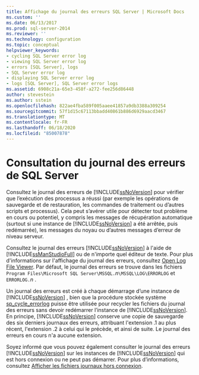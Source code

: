 ```yaml
---
title: Affichage du journal des erreurs SQL Server | Microsoft Docs
ms.custom: ''
ms.date: 06/13/2017
ms.prod: sql-server-2014
ms.reviewer: ''
ms.technology: configuration
ms.topic: conceptual
helpviewer_keywords:
- cycling SQL Server error log
- viewing SQL Server error log
- errors [SQL Server], logs
- SQL Server error log
- displaying SQL Server error log
- logs [SQL Server], SQL Server error logs
ms.assetid: 6908c21a-65e3-458f-a272-fee256d86448
author: stevestein
ms.author: sstein
ms.openlocfilehash: 822ae4fba589f005aaee41857a9db3388a309254
ms.sourcegitcommit: 57f1d15c67113bbadd40861b886d6929aacd3467
ms.translationtype: MT
ms.contentlocale: fr-FR
ms.lasthandoff: 06/18/2020
ms.locfileid: "85007878"
---
```

# <a name="viewing-the-sql-server-error-log"></a>Consultation du journal des erreurs de SQL Server
  Consultez le journal des erreurs de [!INCLUDE[ssNoVersion](../../includes/ssnoversion-md.md)] pour vérifier que l’exécution des processus a réussi (par exemple les opérations de sauvegarde et de restauration, les commandes de traitement ou d’autres scripts et processus). Cela peut s’avérer utile pour détecter tout problème en cours ou potentiel, y compris les messages de récupération automatique (surtout si une instance de [!INCLUDE[ssNoVersion](../../includes/ssnoversion-md.md)] a été arrêtée, puis redémarrée), les messages du noyau ou d’autres messages d’erreur de niveau serveur.  
  
 Consultez le journal des erreurs [!INCLUDE[ssNoVersion](../../includes/ssnoversion-md.md)] à l'aide de [!INCLUDE[ssManStudioFull](../../includes/ssmanstudiofull-md.md)] ou de n'importe quel éditeur de texte. Pour plus d'informations sur l'affichage du journal des erreurs, consultez [Open Log File Viewer](../../relational-databases/logs/log-file-viewer.md). Par défaut, le journal des erreurs se trouve dans les fichiers `Program Files\Microsoft SQL Server\MSSQL.`*n*`\MSSQL\LOG\ERRORLOG` et `ERRORLOG.`*n* .  
  
 Un journal des erreurs est créé à chaque démarrage d’une instance de [!INCLUDE[ssNoVersion](../../includes/ssnoversion-md.md)] , bien que la procédure stockée système [sp_cycle_errorlog](/sql/relational-databases/system-stored-procedures/sp-cycle-errorlog-transact-sql) puisse être utilisée pour recycler les fichiers du journal des erreurs sans devoir redémarrer l’instance de [!INCLUDE[ssNoVersion](../../includes/ssnoversion-md.md)]. En principe, [!INCLUDE[ssNoVersion](../../includes/ssnoversion-md.md)] conserve une copie de sauvegarde des six derniers journaux des erreurs, attribuant l'extension .1 au plus récent, l'extension .2 à celui qui le précède, et ainsi de suite. Le journal des erreurs en cours n'a aucune extension.  
  
 Soyez informé que vous pouvez également consulter le journal des erreurs [!INCLUDE[ssNoVersion](../../includes/ssnoversion-md.md)] sur les instances de [!INCLUDE[ssNoVersion](../../includes/ssnoversion-md.md)] qui est hors connexion ou ne peut pas démarrer. Pour plus d’informations, consultez [Afficher les fichiers journaux hors connexion](../../relational-databases/logs/view-offline-log-files.md).  
  
  
